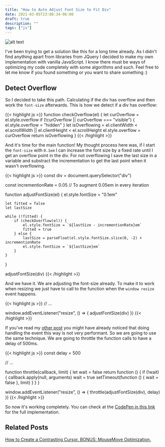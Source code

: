 ```yaml
---
title: "How to Auto Adjust Font Size to Fit Div"
date: 2021-03-05T23:08:34-06:00
draft: true
description: ""
tags: ["js"]
---
```


![alt text](/images/blog/1.gif)


I've been trying to get a solution like this for a long time already. As I didn't find anything apart from libraries from JQuery I decided to make my own implementation with vanilla JavaScript.  I know there must be ways of optimizing my code completely with some algorithms and such. Feel free to let me know if you found something or you want to share something :)

## Detect Overflow

So I decided to take this path. Calculating if the div has overflow and then work the `font-size` afterwards. This is how we detect if a div has overflow: 

{{< highlight js >}}
function checkOverflow(el) {
    let curOverflow = el.style.overflow
    if (!curOverflow || curOverflow === "visible") {
        el.style.overflow = "hidden"
    }
    let isOverflowing = el.clientWidth < el.scrollWidth || el.clientHeight < el.scrollHeight
    el.style.overflow = curOverflow
    return isOverflowing
}
{{< /highlight >}}

And it's time for the main function! My thought process here was, if I start the `font-size` with `0.1em` I can increase the font size by a fixed rate until I get an overflow point in the div. For not overflowing I save the last size in a variable and substract the incrementation to get the last point when it wasn't overflowing. 

{{< highlight js >}}
const div = document.querySelector("div")

const incrementionRate = 0.05 // To augment 0.05em in every iteration 

function adjustFontSize(el) {
    el.style.fontSize = "0.1em"

    let fitted = false
    let lastSize

    while (!fitted) {
        if (checkOverflow(el)) {
            el.style.fontSize = `${lastSize - incrementionRate}em`
            fitted = true
        } else {
            lastSize = parseFloat(el.style.fontSize.slice(0, -2) + incrementionRate
            el.style.fontSize = `${lastSize}em`
        }
    }
}

adjustFontSize(div)
{{< /highlight >}}

And we have it. We are adjusting the font-size already. To make it to work when resizing we just have to call to the function when the `window resize` event happens.

{{< highlight js >}}
// ...

window.addEventListener("resize", () => {
    adjustFontSize(div)
})
{{< /highlight >}}

If you've read my [other post](https://gabriellazcano.com/blog/how-to-create-a-contrasting-cursor/) you might have already noticed that doing handling the event this way is not very performant. So we are going to use the same technique. We are going to throttle the function calls to have a delay of 500ms.

{{< highlight js >}}
const delay = 500

// ...

function throttle(callback, limit) {
    let wait = false
    return function () {
        if (!wait) {
            callback.apply(null, arguments)
            wait = true
            setTimeout(function () {
                wait = false
            }, limit)
        }
    }
}

window.addEventListener("resize", () => {
    throttle(adjustFontSize(div), delay)
})
{{< /highlight >}}

So now it's working completely. You can check at the [CodePen in this link](https://codepen.io/DatsGabs/pen/MWbqyrK) for the full implementation.

## Related Posts

[How to Create a Contrasting Cursor. BONUS: MouseMove Optimization.](https://gabriellazcano.com/blog/how-to-create-a-contrasting-cursor/)
